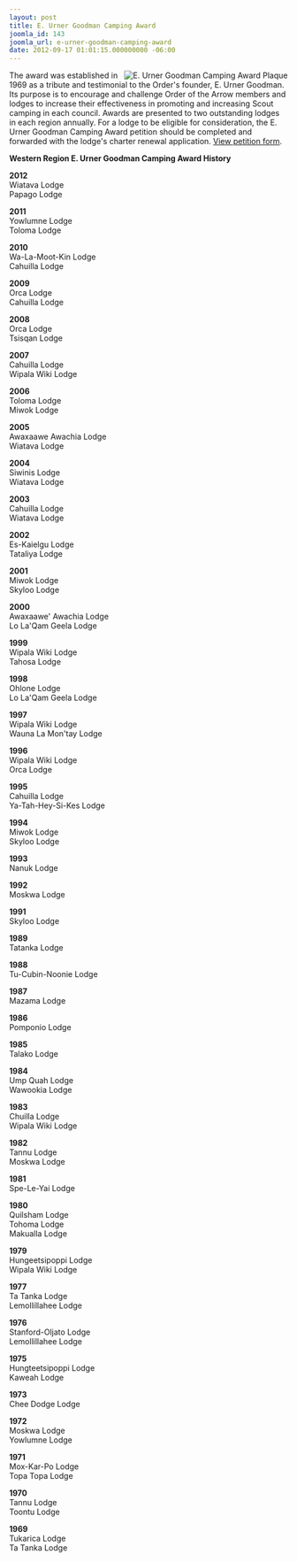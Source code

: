 ```yaml
---
layout: post
title: E. Urner Goodman Camping Award
joomla_id: 143
joomla_url: e-urner-goodman-camping-award
date: 2012-09-17 01:01:15.000000000 -06:00
---
```

<p><img src="images/eugcamping_plaque.jpg" alt="E. Urner Goodman Camping Award Plaque" align="right" /></p>
<p>The award was established in 1969 as a tribute and testimonial to the Order's founder, E. Urner Goodman. Its purpose is to encourage and challenge Order of the Arrow members and lodges to increase their effectiveness in promoting and increasing Scout camping in each council. Awards are presented to two outstanding lodges in each region annually. For a lodge to be eligible for consideration, the E. Urner Goodman Camping Award petition should be completed and forwarded with the lodge's charter renewal application. <a href="http://www.oa-bsa.org/resources/forms/" target="_blank">View petition form</a>.</p>
<p><strong>Western Region E. Urner Goodman Camping Award History</strong></p>
<p><strong>2012</strong> <br />Wiatava Lodge <br />Papago Lodge</p>
<p><strong>2011</strong> <br />Yowlumne Lodge <br />Toloma Lodge</p>
<p><strong>2010</strong><br />Wa-La-Moot-Kin Lodge&nbsp;<br />Cahuilla Lodge<span style="font-family: Arial, Verdana, Helvetica, sans-serif; font-size: x-small;"><br /></span></p>
<p><strong>2009</strong><br />Orca Lodge&nbsp;<br />Cahuilla&nbsp;Lodge</p>
<p><strong>2008</strong> <br />Orca Lodge <br />Tsisqan Lodge</p>
<p><strong>2007</strong> <br />Cahuilla Lodge <br />Wipala Wiki Lodge</p>
<p><strong>2006</strong> <br />Toloma Lodge <br />Miwok Lodge</p>
<p><strong>2005</strong> <br />Awaxaawe Awachia Lodge <br />Wiatava Lodge</p>
<p><strong>2004</strong> <br />Siwinis Lodge <br />Wiatava Lodge</p>
<p><strong>2003</strong> <br />Cahuilla Lodge <br />Wiatava Lodge</p>
<p><strong>2002</strong> <br />Es-Kaielgu Lodge <br />Tataliya Lodge</p>
<p><strong>2001</strong> <br />Miwok Lodge <br />Skyloo Lodge</p>
<p><strong>2000</strong> <br />Awaxaawe' Awachia Lodge <br />Lo La'Qam Geela Lodge</p>
<p><strong>1999</strong> <br />Wipala Wiki Lodge <br />Tahosa Lodge</p>
<p><strong>1998</strong> <br />Ohlone Lodge <br />Lo La'Qam Geela Lodge</p>
<p><strong>1997</strong> <br />Wipala Wiki Lodge <br />Wauna La Mon'tay Lodge</p>
<p><strong>1996</strong> <br />Wipala Wiki Lodge <br />Orca Lodge</p>
<p><strong>1995</strong> <br />Cahuilla Lodge <br />Ya-Tah-Hey-Si-Kes Lodge</p>
<p><strong>1994</strong> <br />Miwok Lodge <br />Skyloo Lodge</p>
<p><strong>1993</strong> <br />Nanuk Lodge</p>
<p><strong>1992</strong> <br />Moskwa Lodge</p>
<p><strong>1991</strong> <br />Skyloo Lodge</p>
<p><strong>1989</strong>&nbsp;<br />Tatanka Lodge</p>
<p><strong>1988</strong> <br />Tu-Cubin-Noonie Lodge</p>
<p><strong>1987</strong> <br />Mazama Lodge</p>
<p><strong>1986</strong> <br />Pomponio Lodge</p>
<p><strong>1985</strong> <br />Talako Lodge</p>
<p><strong>1984</strong> <br />Ump Quah Lodge <br />Wawookia Lodge</p>
<p><strong>1983</strong> <br />Chuilla Lodge <br />Wipala Wiki Lodge</p>
<p><strong>1982</strong> <br />Tannu Lodge <br />Moskwa Lodge</p>
<p><strong>1981</strong> <br />Spe-Le-Yai Lodge</p>
<p><strong>1980</strong> <br />Quilsham Lodge <br />Tohoma Lodge <br />Makualla Lodge</p>
<p><strong>1979</strong> <br />Hungeetsipoppi Lodge <br />Wipala Wiki Lodge</p>
<p><strong>1977</strong> <br />Ta Tanka Lodge <br />Lemollillahee Lodge</p>
<p><strong>1976</strong> <br />Stanford-Oljato Lodge <br />Lemollillahee Lodge</p>
<p><strong>1975</strong> <br />Hungteetsipoppi Lodge <br />Kaweah Lodge</p>
<p><strong>1973</strong> <br />Chee Dodge Lodge</p>
<p><strong>1972</strong> <br />Moskwa Lodge <br />Yowlumne Lodge</p>
<p><strong>1971</strong> <br />Mox-Kar-Po Lodge<br />Topa Topa Lodge</p>
<p><strong>1970</strong> <br />Tannu Lodge<br />Toontu Lodge</p>
<p><strong>1969</strong> <br />Tukarica Lodge<br />Ta Tanka Lodge</p>
